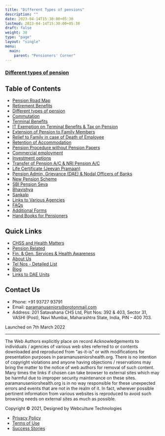 ```yaml
---
title: "Different Types of pensions"
description: ""
date: 2023-04-14T15:30:00+05:30
lastmod: 2023-04-14T15:30:00+05:30
draft: false
weight: 30
type: "page"
layout: "single"
menu:
  main:
    parent: "Pensioners' Corner"
---
```


### [Different types of pension](images/pension/3.%20%20%20Different%20Types%20of%20Pension%20Pages%2045-46%20DAE%20HB%20Pen%202018.pdf)

## Table of Contents

- [Pension Road Map](pension.html)
- [Retirement Benefits](Retirement-Benefits.html)
- [Different types of pension](Different-types-of-pension.html)
- [Commutation](Commutation.html)
- [Terminal Benefits](Terminal-Benefits.html)
- [IT Exemption on Terminal Benefits & Tax on Pension](IT-Exemption-on-Terminal-Benefits-&-Tax-on-Pension.html)
- [Extension of Pension to Family Members](Extension-of-Pension-to-Family-Members.html)
- [Relief to Family in case of Death of Employee](Relief-to-Family-in-case-of-Death-of-Employee.html)
- [Retention of Accommodation](Retention-of-accommodation.html)
- [Pension Procedure without Pension Papers](Pension-Procedure-without-Pension-Papers.html)
- [Commercial employment](Commercial-employment.html)
- [Investment options](Investment-options.html)
- [Transfer of Pension A/C & NRI Pension A/C](Transfer-of-Pension-A-C-&-NRI-Pension-A-C.html)
- [Life Certificate (Jeevan Pramaan)](Life-Certificate-Jeevan-Pramaan.html)
- [Pension Admin, Grievance (DAE) & Nodal Officers of Banks](Pension-Admin-Grievance-DAE-&-Nodal-Officers-of-Banks.html)
- [New Pension Scheme](New%20Pension-Scheme.html)
- [SBI Pension Seva](SBI-Pension-Seva.html)
- [Bhavishya](Bhavishya.html)
- [Sankalp](Sankalp.html)
- [Links to Various Agencies](Links-to-Various-Agencies.html)
- [FAQs](FAQs.html)
- [Additional Forms](Additional-Forms.html)
- [Hand Books for Pensioners](Hand-Books-for-Pensioners.html)

## Quick Links

- [CHSS and Health Matters](chss-health-matters.html)
- [Pension Related](pension.html)
- [Fin. & Gen. Services & Health Awareness](miscellaneous.html)
- [About Us](about-us.html)
- [Tel Nos - Detailed List](telephone-nimbers.html)
- [Blog](http://www.paramanuseniorshealth.org/blog/)
- [Links to DAE Units](images/Hyperlinks%20to%20DAE%20Units.pdf)

## Contact Us

- Phone: +91 93727 93791
- Email: paramanuseniors@protonmail.com
- Address: 201 Satavahana CHS Ltd, Plot Nos: 392 & 403, Sector 31, VASHI (Post), Navi Mumbai, Maharashtra State, India, PIN – 400 703.

Launched on 7th March 2022

---

The Web Authors explicitly place on record Acknowledgements to individuals / agencies of various web sites referred to or contents downloaded and reproduced from "as-it-is" or with modifications for presentation purposes in paramanuseniorshealth.org. There is no intention of copyright violations and anyone having objections / reservations may bring the matter to the notice of web authors for removal of such content. Many times the links if chosen can take browser to external sites which may be harmful due to improper security maintenance on these sites. paramanuseniorshealth.org is in no way responsible for these unexpected errors and events that are not in the realm of it. In fact, wherever possible pertinent information from various websites is reproduced to avoid such browsing needs on external sites as much as possible.

Copyright © 2021, Designed by Webculture Technologies

- [Privacy Policy](#)
- [Terms of Use](#)
- [Success Stories](#)
